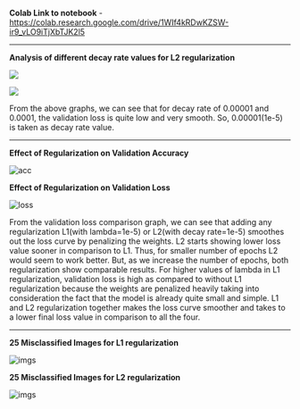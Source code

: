 **Colab Link to notebook** - https://colab.research.google.com/drive/1WIf4kRDwKZSW-ir9_vLO9iTjXbTJK2l5

---

**Analysis of different decay rate values for L2 regularization**

![](https://raw.githubusercontent.com/genigarus/EVA4/master/S6/Assets/visualization/l2_val_loss_comparison.png)

![](https://raw.githubusercontent.com/genigarus/EVA4/master/S6/Assets/visualization/l2_val_acc_comparison.png)

From the above graphs, we can see that for decay rate of 0.00001 and 0.0001, the validation loss is quite low and very smooth. So, 0.00001(1e-5) is taken as decay rate value. 

---

**Effect of Regularization on Validation Accuracy**

![acc](https://raw.githubusercontent.com/genigarus/EVA4/master/S6/Assets/visualization/val_acc_comparison.png)

**Effect of Regularization on Validation Loss**

![loss](https://raw.githubusercontent.com/genigarus/EVA4/master/S6/Assets/visualization/val_loss_comparison.png)

From the validation loss comparison graph, we can see that adding any regularization L1(with lambda=1e-5) or L2(with decay rate=1e-5) smoothes out the loss curve by penalizing the weights. L2 starts showing lower loss value sooner in comparison to L1. Thus, for smaller number of epochs L2 would seem to work better. But, as we increase the number of epochs, both regularization show comparable results. For higher values of lambda in L1 regularization, validation loss is high as compared to without L1 regularization because the weights are penalized heavily taking into consideration the fact that the model is already quite small and simple. L1 and L2 regularization together makes the loss curve smoother and takes to a lower final loss value in comparison to all the four.

---

**25 Misclassified Images for L1 regularization**

![imgs](https://raw.githubusercontent.com/genigarus/EVA4/master/S6/Assets/visualization/l1_misclassified_images.png)

**25 Misclassified Images for L2 regularization**

![imgs](https://raw.githubusercontent.com/genigarus/EVA4/master/S6/Assets/visualization/l2_misclassified_images.png)
